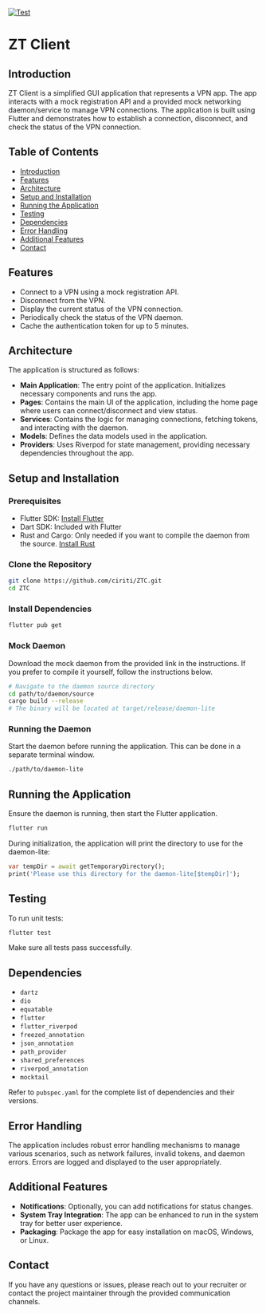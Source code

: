 [![Test](https://github.com/ciriti/ZTC/actions/workflows/ci.yml/badge.svg)](https://github.com/ciriti/ZTC/actions/workflows/ci.yml)


# ZT Client

## Introduction

ZT Client is a simplified GUI application that represents a VPN app. The app interacts with a mock registration API and a provided mock networking daemon/service to manage VPN connections. The application is built using Flutter and demonstrates how to establish a connection, disconnect, and check the status of the VPN connection.

## Table of Contents

- [Introduction](#introduction)
- [Features](#features)
- [Architecture](#architecture)
- [Setup and Installation](#setup-and-installation)
- [Running the Application](#running-the-application)
- [Testing](#testing)
- [Dependencies](#dependencies)
- [Error Handling](#error-handling)
- [Additional Features](#additional-features)
- [Contact](#contact)

## Features

- Connect to a VPN using a mock registration API.
- Disconnect from the VPN.
- Display the current status of the VPN connection.
- Periodically check the status of the VPN daemon.
- Cache the authentication token for up to 5 minutes.

## Architecture

The application is structured as follows:

- **Main Application**: The entry point of the application. Initializes necessary components and runs the app.
- **Pages**: Contains the main UI of the application, including the home page where users can connect/disconnect and view status.
- **Services**: Contains the logic for managing connections, fetching tokens, and interacting with the daemon.
- **Models**: Defines the data models used in the application.
- **Providers**: Uses Riverpod for state management, providing necessary dependencies throughout the app.

## Setup and Installation

### Prerequisites

- Flutter SDK: [Install Flutter](https://flutter.dev/docs/get-started/install)
- Dart SDK: Included with Flutter
- Rust and Cargo: Only needed if you want to compile the daemon from the source. [Install Rust](https://www.rust-lang.org/tools/install)

### Clone the Repository

```sh
git clone https://github.com/ciriti/ZTC.git
cd ZTC
```

### Install Dependencies

```sh
flutter pub get
```

### Mock Daemon

Download the mock daemon from the provided link in the instructions. If you prefer to compile it yourself, follow the instructions below.

```sh
# Navigate to the daemon source directory
cd path/to/daemon/source
cargo build --release
# The binary will be located at target/release/daemon-lite
```

### Running the Daemon

Start the daemon before running the application. This can be done in a separate terminal window.

```sh
./path/to/daemon-lite
```

## Running the Application

Ensure the daemon is running, then start the Flutter application.

```sh
flutter run
```

During initialization, the application will print the directory to use for the daemon-lite:

```dart
var tempDir = await getTemporaryDirectory();
print('Please use this directory for the daemon-lite[$tempDir]');
```

## Testing

To run unit tests:

```sh
flutter test
```

Make sure all tests pass successfully.

## Dependencies

- `dartz`
- `dio`
- `equatable`
- `flutter`
- `flutter_riverpod`
- `freezed_annotation`
- `json_annotation`
- `path_provider`
- `shared_preferences`
- `riverpod_annotation`
- `mocktail`

Refer to `pubspec.yaml` for the complete list of dependencies and their versions.

## Error Handling

The application includes robust error handling mechanisms to manage various scenarios, such as network failures, invalid tokens, and daemon errors. Errors are logged and displayed to the user appropriately.

## Additional Features

- **Notifications**: Optionally, you can add notifications for status changes.
- **System Tray Integration**: The app can be enhanced to run in the system tray for better user experience.
- **Packaging**: Package the app for easy installation on macOS, Windows, or Linux.

## Contact

If you have any questions or issues, please reach out to your recruiter or contact the project maintainer through the provided communication channels.

